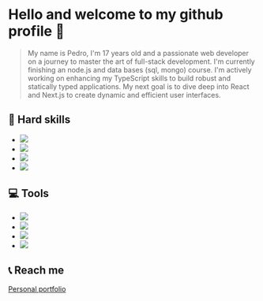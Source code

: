 # Hello and welcome to my github profile 👋
> My name is Pedro, I'm 17 years old and a passionate web developer on a journey to master the art of full-stack development. I'm currently finishing an node.js and data bases (sql, mongo) course. I'm actively working on enhancing my TypeScript skills to build robust and statically typed applications. My next goal is to dive deep into React and Next.js to create dynamic and efficient user interfaces.

## 🔨 Hard skills
<ul>
  <li><img src="https://img.shields.io/badge/HTML5-111111?style=for-the-badge&logo=html5&logoColor=FF7B00"></li>
  <li><img src="https://img.shields.io/badge/CSS3-111111?style=for-the-badge&logo=css3&logoColor=0066FF"></li>
  <li><img src="https://img.shields.io/badge/Sass-111111?style=for-the-badge&logo=sass&logoColor=CC6699"></li>
  <li><img src="https://img.shields.io/badge/Javascript-111111?style=for-the-badge&logo=javascript&logoColor=FFFF00"></li>
</ul>

## 💻 Tools
<ul>
  <li><img src="https://img.shields.io/badge/Figma-111111?style=for-the-badge&logo=figma&logoColor=FFF"></li>
  <li><img src="https://img.shields.io/badge/Photoshop-111111?style=for-the-badge&logo=Adobe%20Photoshop&logoColor=0066FF"></li>
  <li><img src="https://img.shields.io/badge/Git-111111?style=for-the-badge&logo=git&logoColor=ff4800"></li>
  <li><img src="https://img.shields.io/badge/Github-111111?style=for-the-badge&logo=github&logoColor=FFFFFF"></li>
</ul>

## 📞 Reach me

[Personal portfolio](https://phpedro.vercel.app)
